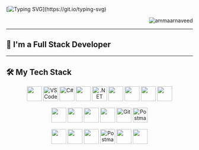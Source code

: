 [![Typing SVG](https://readme-typing-svg.herokuapp.com?font=Ubuntu&weight=700&size=24&duration=4000&pause=&center=true&vCenter=true&width=435&lines=Hi+There!+%F0%9F%91%8B;I'm+Ammaar+Naveed!)](https://git.io/typing-svg)

<p align="right">
  <img src="https://komarev.com/ghpvc/?username=ammaarnaveed&label=Profile+visitors&color=0e75b6&style=flat" alt="ammaarnaveed" />
</p>

---

## 🚀 I'm a Full Stack Developer

---

## 🛠 My Tech Stack

<div align="center">
  <img src="https://cdn.jsdelivr.net/gh/devicons/devicon@latest/icons/visualstudio/visualstudio-original.svg" height="40" width="40" />
  <img src="https://cdn.jsdelivr.net/gh/devicons/devicon/icons/vscode/vscode-original.svg" height="40" width="40" alt="VS Code" />
  <img src="https://cdn.jsdelivr.net/gh/devicons/devicon/icons/csharp/csharp-plain.svg" height="40" width="40" alt="C#" />
  <img src="https://cdn.jsdelivr.net/gh/devicons/devicon@latest/icons/dot-net/dot-net-plain-wordmark.svg" height="40" width="40"/>
  <img src="https://cdn.jsdelivr.net/gh/devicons/devicon/icons/dotnetcore/dotnetcore-original.svg" height="40" width="40" alt=".NET Core" />
  <img src="https://cdn.jsdelivr.net/gh/devicons/devicon@latest/icons/microsoftsqlserver/microsoftsqlserver-original-wordmark.svg" height="40" width="40"/>
  <img src="https://cdn.jsdelivr.net/gh/devicons/devicon@latest/icons/postgresql/postgresql-plain-wordmark.svg" height="40" width="40"/>
  <img src="https://cdn.jsdelivr.net/gh/devicons/devicon@latest/icons/mysql/mysql-original-wordmark.svg" height="40" width="40"/>
  <img src="https://cdn.jsdelivr.net/gh/devicons/devicon@latest/icons/rabbitmq/rabbitmq-original-wordmark.svg" height="40" width="40" />
</div>

<div align="center" style="margin-top: 15px;">
  <img src="https://cdn.jsdelivr.net/gh/devicons/devicon@latest/icons/blazor/blazor-original.svg" height="40" width="40"/>
  <img src="https://cdn.jsdelivr.net/gh/devicons/devicon@latest/icons/html5/html5-plain.svg" height="40" width="40"/>
  <img src="https://cdn.jsdelivr.net/gh/devicons/devicon@latest/icons/css3/css3-plain.svg" height="40" width="40"/>
  <img src="https://cdn.jsdelivr.net/gh/devicons/devicon@latest/icons/javascript/javascript-plain.svg" height="40" width="40" />
  <img src="https://cdn.jsdelivr.net/gh/devicons/devicon/icons/git/git-original.svg" height="40" width="40" alt="Git" />
  <img src="https://cdn.jsdelivr.net/gh/devicons/devicon/icons/postman/postman-original.svg" height="40" width="40" alt="Postman" />
</div>

<div align="center" style="margin-top: 15px;">
  <img src="https://cdn.jsdelivr.net/gh/devicons/devicon@latest/icons/azure/azure-original.svg" height="40" width="40" />
  <img src="https://cdn.jsdelivr.net/gh/devicons/devicon@latest/icons/gitlab/gitlab-original.svg" height="40" width="40"/>
  <img src="https://cdn.jsdelivr.net/gh/devicons/devicon@latest/icons/git/git-original.svg" height="40" width="40"/>
  <img src="https://cdn.jsdelivr.net/gh/devicons/devicon/icons/postman/postman-original.svg" height="40" width="40" alt="Postman" />
  <img src="https://cdn.jsdelivr.net/gh/devicons/devicon@latest/icons/jira/jira-original-wordmark.svg" height="40" width="40"/>
  <img src="https://cdn.jsdelivr.net/gh/devicons/devicon@latest/icons/confluence/confluence-plain-wordmark.svg" height="40" width="40"/>
</div>
